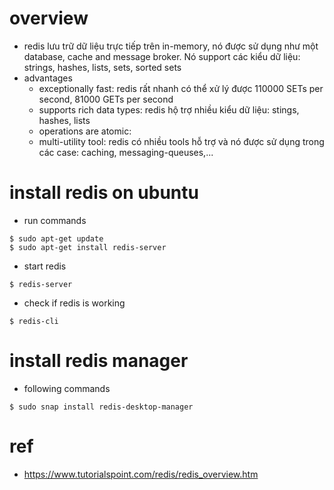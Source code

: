 # overview
* redis lưu trữ dữ liệu trực tiếp trên in-memory, nó được sử dụng như một database, cache and message broker. Nó support các kiểu dữ liệu: strings, hashes, lists, sets, sorted sets
* advantages
    * exceptionally fast: redis rất nhanh có thể xử lý được 110000 SETs per second, 81000 GETs per second
    * supports rich data types: redis hộ trợ nhiều kiểu dữ liệu: stings, hashes, lists
    * operations are atomic:
    * multi-utility tool: redis có nhiều tools hỗ trợ và nó được sử dụng trong các case: caching, messaging-queuses,...

# install redis on ubuntu
* run commands
```
$ sudo apt-get update
$ sudo apt-get install redis-server
```
* start redis
```
$ redis-server
```
* check if redis is working
```
$ redis-cli
```

# install redis manager
* following commands
```
$ sudo snap install redis-desktop-manager
```

# ref
* https://www.tutorialspoint.com/redis/redis_overview.htm